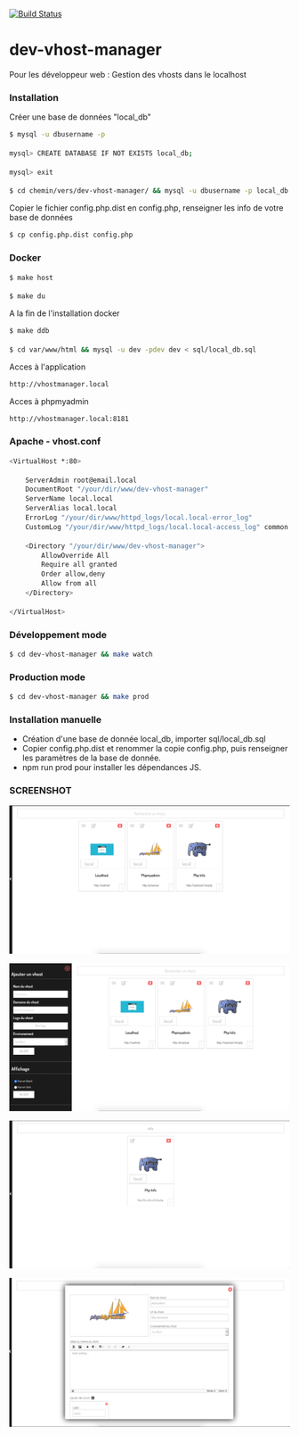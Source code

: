 [![Build Status](https://travis-ci.org/ben-antioco/dev-vhost-manager.svg?branch=master)](https://travis-ci.org/ben-antioco/dev-vhost-manager)

# dev-vhost-manager
Pour les développeur web : Gestion des vhosts dans le localhost


### Installation
Créer une base de données "local_db"
```sh
$ mysql -u dbusername -p

mysql> CREATE DATABASE IF NOT EXISTS local_db;

mysql> exit

$ cd chemin/vers/dev-vhost-manager/ && mysql -u dbusername -p local_db < sql/local_db.sql

```

Copier le fichier config.php.dist en config.php, renseigner les info de votre base de données
```sh
$ cp config.php.dist config.php
```


### Docker
```sh
$ make host

$ make du
```

A la fin de l'installation docker
```sh
$ make ddb

$ cd var/www/html && mysql -u dev -pdev dev < sql/local_db.sql
```

Acces à l'application
```sh
http://vhostmanager.local
```

Acces à phpmyadmin
```sh
http://vhostmanager.local:8181
```

### Apache - vhost.conf
```sh
<VirtualHost *:80>

    ServerAdmin root@email.local
    DocumentRoot "/your/dir/www/dev-vhost-manager"
    ServerName local.local
    ServerAlias local.local
    ErrorLog "/your/dir/www/httpd_logs/local.local-error_log"
    CustomLog "/your/dir/www/httpd_logs/local.local-access_log" common

    <Directory "/your/dir/www/dev-vhost-manager">
        AllowOverride All
        Require all granted
        Order allow,deny
        Allow from all
    </Directory>

</VirtualHost>
```

### Développement mode
```sh
$ cd dev-vhost-manager && make watch
```

### Production mode
```sh
$ cd dev-vhost-manager && make prod
```

### Installation manuelle

- Création d'une base de donnée local_db, importer sql/local_db.sql
- Copier config.php.dist et renommer la copie config.php, puis renseigner les paramètres de la base de donnée.
- npm run prod pour installer les dépendances JS.

### SCREENSHOT

![alt text](screenshot/2.png)

![alt text](screenshot/4.png)

![alt text](screenshot/1.png)

![alt text](screenshot/3.png)
